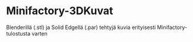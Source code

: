 Minifactory-3DKuvat
===================

Blenderillä (.stl) ja Solid Edgellä (.par) tehtyjä kuvia erityisesti Minifactory-tulostusta varten
